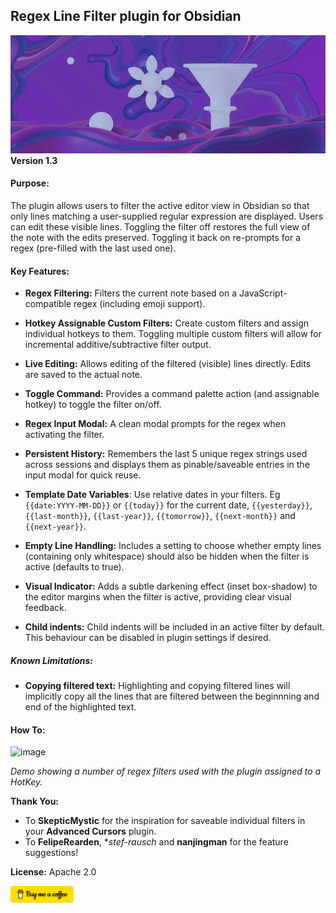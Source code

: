 ## Regex Line Filter plugin for Obsidian
![image](/images/logo_15.png)
**Version 1.3**

#### Purpose:
The plugin allows users to filter the active editor view in Obsidian so that only lines matching a user-supplied regular expression are displayed. Users can edit these visible lines. Toggling the filter off restores the full view of the note with the edits preserved. Toggling it back on re-prompts for a regex (pre-filled with the last used one).

#### Key Features:

- **Regex Filtering:** Filters the current note based on a JavaScript-compatible regex (including emoji support).

- **Hotkey Assignable Custom Filters:** Create custom filters and assign individual hotkeys to them. Toggling multiple custom filters will allow for incremental additive/subtractive filter output.
    
- **Live Editing:** Allows editing of the filtered (visible) lines directly. Edits are saved to the actual note.
    
- **Toggle Command:** Provides a command palette action (and assignable hotkey) to toggle the filter on/off.
    
- **Regex Input Modal:** A clean modal prompts for the regex when activating the filter.
    
- **Persistent History:** Remembers the last 5 unique regex strings used across sessions and displays them as pinable/saveable entries in the input modal for quick reuse.

- **Template Date Variables**: Use relative dates in your filters. Eg `{{date:YYYY-MM-DD}}` or `{{today}}` for the current date, `{{yesterday}}`, `{{last-month}}`, `{{last-year}}`, `{{tomorrow}}`, `{{next-month}}` and `{{next-year}}`.
    
- **Empty Line Handling:** Includes a setting to choose whether empty lines (containing only whitespace) should also be hidden when the filter is active (defaults to true).
    
- **Visual Indicator:** Adds a subtle darkening effect (inset box-shadow) to the editor margins when the filter is active, providing clear visual feedback.

- **Child indents:** Child indents will be included in an active filter by default. This behaviour can be disabled in plugin settings if desired.

##### Known Limitations:

- **Copying filtered text:** Highlighting and copying filtered lines will implicitly copy all the lines that are filtered between the beginnning and end of the highlighted text.

#### How To:
![image](/images/regex-line-filter.gif)

*Demo showing a number of regex filters used with the plugin assigned to a HotKey.*


**Thank You:**
- To **SkepticMystic** for the inspiration for saveable individual filters in your **Advanced Cursors** plugin.
- To **FelipeRearden**, **stef-rausch* and **nanjingman** for the feature suggestions!

**License:**
Apache 2.0

<a href="https://coff.ee/64mm4kn1f3"><img src="/images/coffee.png" align="left" width="20%" height="20%" ></a>
